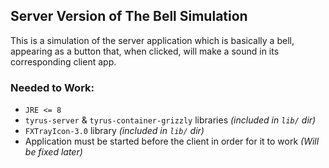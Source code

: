 ## Server Version of The Bell Simulation
This is a simulation of the server application which is basically a bell, appearing as a button that, when clicked, will make a sound in its corresponding client app.

<h3>Needed to Work:</h3>
<ul>
    <li><code>JRE <= 8</code></li>
    <li><code>tyrus-server</code> & <code>tyrus-container-grizzly</code> libraries <em>(included in <code>lib/</code> dir)</em></li>
    <li><code>FXTrayIcon-3.0</code> library <em>(included in <code>lib/</code> dir)</em></li>
    <li>Application must be started before the client in order for it to work <em>(Will be fixed later)</em></li>
</ul>